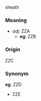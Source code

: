 sheath
### Meaning
+ _adj_: ZZA
    + __eg__: ZZB

### Origin

ZZC

### Synonym

__eg__: ZZD

+ ZZE


